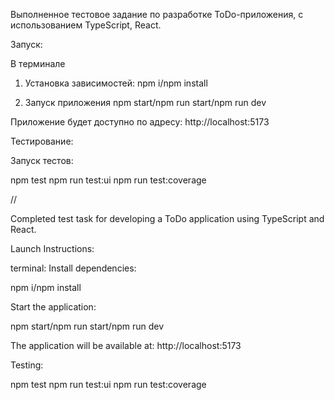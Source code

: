 Выполненное тестовое задание по разработке ToDo-приложения, с использованием TypeScript, React.


Запуск:

В терминале

1. Установка зависимостей:
npm i/npm install



2. Запуск приложения
npm start/npm run start/npm run dev


Приложение будет доступно по адресу: http://localhost:5173

Тестирование:

Запуск тестов:

npm test
npm run test:ui
npm run test:coverage


//

Completed test task for developing a ToDo application using TypeScript and React.


Launch Instructions:

terminal:
Install dependencies:

npm i/npm install

Start the application:

npm start/npm run start/npm run dev


The application will be available at: http://localhost:5173


Testing:

npm test
npm run test:ui
npm run test:coverage
